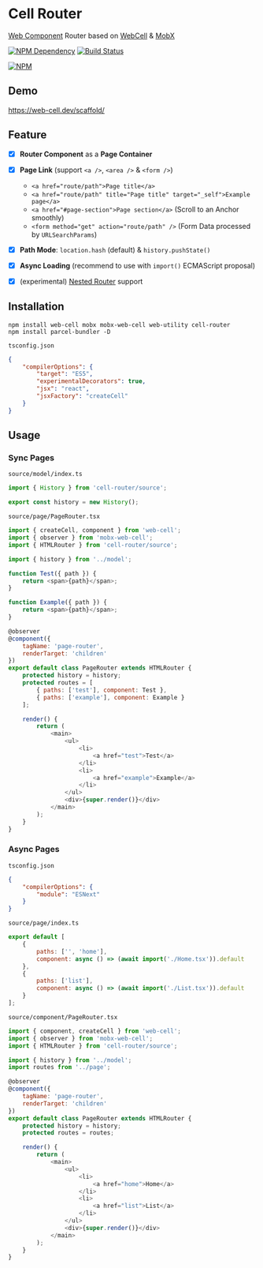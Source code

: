 # Cell Router

[Web Component][1] Router based on [WebCell][2] & [MobX][3]

[![NPM Dependency](https://david-dm.org/EasyWebApp/cell-router.svg)][4]
[![Build Status](https://travis-ci.com/EasyWebApp/cell-router.svg?branch=master)][5]

[![NPM](https://nodei.co/npm/cell-router.png?downloads=true&downloadRank=true&stars=true)][6]

## Demo

https://web-cell.dev/scaffold/

## Feature

-   [x] **Router Component** as a **Page Container**

-   [x] **Page Link** (support `<a />`, `<area />` & `<form />`)

    -   `<a href="route/path">Page title</a>`
    -   `<a href="route/path" title="Page title" target="_self">Example page</a>`
    -   `<a href="#page-section">Page section</a>` (Scroll to an Anchor smoothly)
    -   `<form method="get" action="route/path" />` (Form Data processed by `URLSearchParams`)

-   [x] **Path Mode**: `location.hash` (default) & `history.pushState()`

-   [x] **Async Loading** (recommend to use with `import()` ECMAScript proposal)

-   [x] (experimental) [Nested Router][7] support

## Installation

```shell
npm install web-cell mobx mobx-web-cell web-utility cell-router
npm install parcel-bundler -D
```

`tsconfig.json`

```json
{
    "compilerOptions": {
        "target": "ES5",
        "experimentalDecorators": true,
        "jsx": "react",
        "jsxFactory": "createCell"
    }
}
```

## Usage

### Sync Pages

`source/model/index.ts`

```typescript
import { History } from 'cell-router/source';

export const history = new History();
```

`source/page/PageRouter.tsx`

```javascript
import { createCell, component } from 'web-cell';
import { observer } from 'mobx-web-cell';
import { HTMLRouter } from 'cell-router/source';

import { history } from '../model';

function Test({ path }) {
    return <span>{path}</span>;
}

function Example({ path }) {
    return <span>{path}</span>;
}

@observer
@component({
    tagName: 'page-router',
    renderTarget: 'children'
})
export default class PageRouter extends HTMLRouter {
    protected history = history;
    protected routes = [
        { paths: ['test'], component: Test },
        { paths: ['example'], component: Example }
    ];

    render() {
        return (
            <main>
                <ul>
                    <li>
                        <a href="test">Test</a>
                    </li>
                    <li>
                        <a href="example">Example</a>
                    </li>
                </ul>
                <div>{super.render()}</div>
            </main>
        );
    }
}
```

### Async Pages

`tsconfig.json`

```json
{
    "compilerOptions": {
        "module": "ESNext"
    }
}
```

`source/page/index.ts`

```javascript
export default [
    {
        paths: ['', 'home'],
        component: async () => (await import('./Home.tsx')).default
    },
    {
        paths: ['list'],
        component: async () => (await import('./List.tsx')).default
    }
];
```

`source/component/PageRouter.tsx`

```javascript
import { component, createCell } from 'web-cell';
import { observer } from 'mobx-web-cell';
import { HTMLRouter } from 'cell-router/source';

import { history } from '../model';
import routes from '../page';

@observer
@component({
    tagName: 'page-router',
    renderTarget: 'children'
})
export default class PageRouter extends HTMLRouter {
    protected history = history;
    protected routes = routes;

    render() {
        return (
            <main>
                <ul>
                    <li>
                        <a href="home">Home</a>
                    </li>
                    <li>
                        <a href="list">List</a>
                    </li>
                </ul>
                <div>{super.render()}</div>
            </main>
        );
    }
}
```

[1]: https://www.webcomponents.org/
[2]: https://web-cell.dev/
[3]: https://mobx.js.org/
[4]: https://david-dm.org/EasyWebApp/cell-router
[5]: https://travis-ci.com/EasyWebApp/cell-router
[6]: https://nodei.co/npm/cell-router/
[7]: ./test/source/page/TopRouter.tsx
